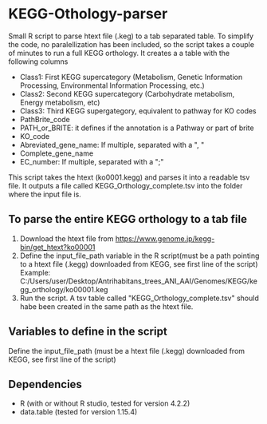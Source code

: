 # KEGG-Othology-parser
Small R script to parse htext file (.keg) to a tab separated table. To simplify the code, no paralellization has been included, so the script takes a couple of minutes to run a full KEGG orthology. It creates a a table with the following columns
  * Class1: First KEGG supercategory (Metabolism, Genetic Information Processing, Environmental Information Processing, etc.)
  * Class2: Second KEGG supercategory (Carbohydrate metabolism, Energy metabolism, etc)
  * Class3: Third KEGG supergategory, equivalent to pathway for KO codes
  * PathBrite_code
  * PATH_or_BRITE: it defines if the annotation is a Pathway or part of brite
  * KO_code
  * Abreviated_gene_name: If multiple, separated with a ", "
  * Complete_gene_name
  * EC_number: If multiple, separated with a ";"

This script takes the htext (ko0001.kegg) and parses it into a readable tsv file. It outputs a file called KEGG_Orthology_complete.tsv into the folder where the input file is.

## To parse the entire KEGG orthology to a tab file
  1) Download the htext file from https://www.genome.jp/kegg-bin/get_htext?ko00001
  2) Define the input_file_path variable in the R script(must be a path pointing to a htext file (.kegg) downloaded from KEGG, see first line of the script)
     Example: C:/Users/user/Desktop/Antrihabitans_trees_ANI_AAI/Genomes/KEGG/kegg_orthology/ko00001.keg
  3) Run the script. A tsv table called "KEGG_Orthology_complete.tsv" should habe been created in the same path as the htext file. 



## Variables to define in the script
Define the input_file_path (must be a htext file (.kegg) downloaded from KEGG, see first line of the script)

## Dependencies
 * R (with or without R studio, tested for version 4.2.2)
 * data.table (tested for version 1.15.4)
